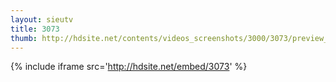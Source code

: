 ```yaml
---
layout: sieutv
title: 3073
thumb: http://hdsite.net/contents/videos_screenshots/3000/3073/preview_360p.mp4.jpg
---
```

{% include iframe src='http://hdsite.net/embed/3073' %}
 
